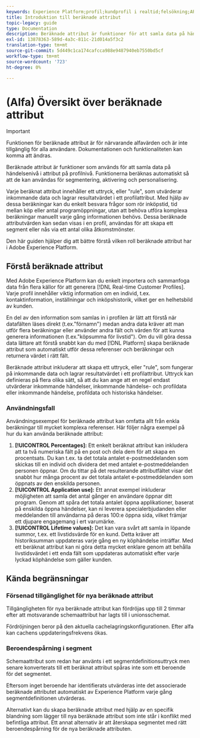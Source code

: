 ```yaml
---
keywords: Experience Platform;profil;kundprofil i realtid;felsökning;API
title: Introduktion till beräknade attribut
topic-legacy: guide
type: Documentation
description: Beräknade attribut är funktioner för att samla data på händelsenivå i attribut på profilnivå. Funktionerna beräknas automatiskt så att de kan användas för segmentering, aktivering och personalisering.
exl-id: 13878363-589d-4a3c-811c-21d014a5f3c2
translation-type: tm+mt
source-git-commit: 5d449c1ca174cafcca988e9487940eb7550bd5cf
workflow-type: tm+mt
source-wordcount: '723'
ht-degree: 0%

---
```


# (Alfa) Översikt över beräknade attribut

>[!IMPORTANT]
>
>Funktionen för beräknade attribut är för närvarande alfavärden och är inte tillgänglig för alla användare. Dokumentationen och funktionaliteten kan komma att ändras.

Beräknade attribut är funktioner som används för att samla data på händelsenivå i attribut på profilnivå. Funktionerna beräknas automatiskt så att de kan användas för segmentering, aktivering och personalisering.

Varje beräknat attribut innehåller ett uttryck, eller &quot;rule&quot;, som utvärderar inkommande data och lagrar resultatvärdet i ett profilattribut. Med hjälp av dessa beräkningar kan du enkelt besvara frågor som rör inköpstid, tid mellan köp eller antal programöppningar, utan att behöva utföra komplexa beräkningar manuellt varje gång informationen behövs. Dessa beräknade attributvärden kan sedan visas i en profil, användas för att skapa ett segment eller nås via ett antal olika åtkomstmönster.

Den här guiden hjälper dig att bättre förstå vilken roll beräknade attribut har i Adobe Experience Platform.

## Förstå beräknade attribut

Med Adobe Experience Platform kan du enkelt importera och sammanfoga data från flera källor för att generera [!DNL Real-time Customer Profiles]. Varje profil innehåller viktig information om en individ, t.ex. kontaktinformation, inställningar och inköpshistorik, vilket ger en helhetsbild av kunden.

En del av den information som samlas in i profilen är lätt att förstå när datafälten läses direkt (t.ex.&quot;förnamn&quot;) medan andra data kräver att man utför flera beräkningar eller använder andra fält och värden för att kunna generera informationen (t.ex.&quot;köpsumma för livstid&quot;). Om du vill göra dessa data lättare att förstå snabbt kan du med [!DNL Platform] skapa beräknade attribut som automatiskt utför dessa referenser och beräkningar och returnera värdet i rätt fält.

Beräknade attribut inkluderar att skapa ett uttryck, eller &quot;rule&quot;, som fungerar på inkommande data och lagrar resultatvärdet i ett profilattribut. Uttryck kan definieras på flera olika sätt, så att du kan ange att en regel endast utvärderar inkommande händelser, inkommande händelse- och profildata eller inkommande händelse, profildata och historiska händelser.

### Användningsfall

Användningsexempel för beräknade attribut kan omfatta allt från enkla beräkningar till mycket komplexa referenser. Här följer några exempel på hur du kan använda beräknade attribut:

1. **[!UICONTROL Percentages]:** Ett enkelt beräknat attribut kan inkludera att ta två numeriska fält på en post och dela dem för att skapa en procentsats. Du kan t.ex. ta det totala antalet e-postmeddelanden som skickas till en individ och dividera det med antalet e-postmeddelanden personen öppnar. Om du tittar på det resulterande attributfältet visar det snabbt hur många procent av det totala antalet e-postmeddelanden som öppnats av den enskilda personen.
1. **[!UICONTROL Application use]:** Ett annat exempel inkluderar möjligheten att samla det antal gånger en användare öppnar ditt program. Genom att spåra det totala antalet öppna applikationer, baserat på enskilda öppna händelser, kan ni leverera specialerbjudanden eller meddelanden till användarna på deras 100:e öppna sida, vilket främjar ett djupare engagemang i ert varumärke.
1. **[!UICONTROL Lifetime values]:** Det kan vara svårt att samla in löpande summor, t.ex. ett livstidsvärde för en kund. Detta kräver att historiksumman uppdateras varje gång en ny köphändelse inträffar. Med ett beräknat attribut kan ni göra detta mycket enklare genom att behålla livstidsvärdet i ett enda fält som uppdateras automatiskt efter varje lyckad köphändelse som gäller kunden.

## Kända begränsningar

### Försenad tillgänglighet för nya beräknade attribut

Tillgängligheten för nya beräknade attribut kan fördröjas upp till 2 timmar efter att motsvarande schemaattribut har lagts till i unionsschemat.

Fördröjningen beror på den aktuella cachelagringskonfigurationen. Efter alfa kan cachens uppdateringsfrekvens ökas.

### Beroendespårning i segment

Schemaattribut som redan har använts i ett segmentdefinitionsuttryck men senare konverterats till ett beräknat attribut spåras inte som ett beroende för det segmentet.

Eftersom inget beroende har identifierats utvärderas inte det associerade beräknade attributet automatiskt av Experience Platform varje gång segmentdefinitionen utvärderas.

Alternativt kan du skapa beräknade attribut med hjälp av en specifik blandning som lägger till nya beräknade attribut som inte står i konflikt med befintliga attribut. Ett annat alternativ är att återskapa segmentet med rätt beroendespårning för de nya beräknade attributen.
